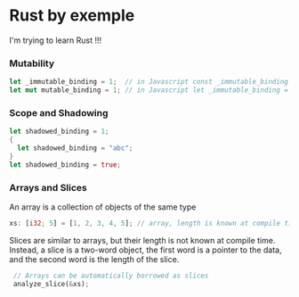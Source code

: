 # Rust by exemple
I'm trying to learn Rust !!!

### Mutability
```rust
let _immutable_binding = 1;  // in Javascript const _immutable_binding = 1;
let mut mutable_binding = 1; // in Javascript let _immutable_binding = 1;
```

### Scope and Shadowing
```rust
let shadowed_binding = 1;
{
  let shadowed_binding = "abc";
}
let shadowed_binding = true;
 ```

### Arrays and Slices
An array is a collection of objects of the same type
```rust
xs: [i32; 5] = [1, 2, 3, 4, 5]; // array, length is known at compile time  
```

Slices are similar to arrays, but their length is not known at compile time. Instead, a slice is a two-word object, the first word is a pointer to the data, and the second word is the length of the slice.
```rust
 // Arrays can be automatically borrowed as slices
 analyze_slice(&xs);
```
